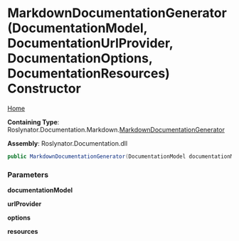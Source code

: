 <a name="_top"></a>

# MarkdownDocumentationGenerator\(DocumentationModel, DocumentationUrlProvider, DocumentationOptions, DocumentationResources\) Constructor

[Home](../../../../../README.md#_top)

**Containing Type**: Roslynator\.Documentation\.Markdown\.[MarkdownDocumentationGenerator](../README.md#_top)

**Assembly**: Roslynator\.Documentation\.dll

```csharp
public MarkdownDocumentationGenerator(DocumentationModel documentationModel, DocumentationUrlProvider urlProvider, DocumentationOptions options = null, DocumentationResources resources = null)
```

### Parameters

**documentationModel**

**urlProvider**

**options**

**resources**